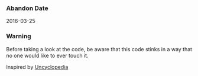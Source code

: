### Abandon Date

2016-03-25

### Warning

Before taking a look at the code, be aware that this code stinks in a way that no one would like to ever touch it.

Inspired by [Uncyclopedia](http://desciclopedia.org/wiki/Gambi_Design_Patterns)

